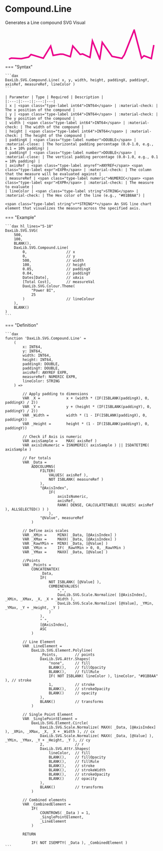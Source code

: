 # Compound.Line

Generates a Line compound SVG Visual

<svg width='500' height='100' viewbox= '0 0 100 20' xmlns='http://www.w3.org/2000/svg'><polyline points='2.5,19.5012778827977 4.11016949152542,18.7869943289225 10.5508474576271,19.1934971644612 15.3813559322034,18.1772400756144 16.9915254237288,16.4641209829868 23.4322033898305,18.4211417769376 25.0423728813559,18.8886200378072 29.8728813559322,10.9414896030246 31.4830508474576,17.0593572778828 36.3135593220339,16.1853761814745 37.9237288135593,16.2463516068053 42.7542372881356,17.8752665406427 44.364406779661,10.885595463138 49.1949152542373,16.417663516068 50.8050847457627,16.0939130434783 55.635593220339,18.3804914933837 57.2457627118644,7.56606427221172 62.0762711864407,19.4025557655955 63.6864406779661,8.51408695652174 70.1271186440678,17.683629489603 71.7372881355932,17.9993950850662 76.5677966101695,19.0134744801512 78.1779661016949,16.6782608695652 84.6186440677966,0.399999999999999 89.4491525423729,18.8334517958412 91.0593220338983,17.2626086956522 95.8898305084746,19.1063894139887 97.5,10.2504347826087' fill='none' stroke='#EC008C' stroke-width='1'  /></svg>

=== "Syntax"

    ```dax
    DaxLib.SVG.Compound.Line( x, y, width, height, paddingX, paddingY, axisRef, measureRef, lineColor )
    ```

    | Parameter | Type | Required | Description |
    |:---:|:---:|:---:|---|
    | x | <span class="type-label int64">INT64</span> | :material-check: | The x position of the compound |
    | y | <span class="type-label int64">INT64</span> | :material-check: | The y position of the compound |
    | width | <span class="type-label int64">INT64</span> | :material-check: | The width of the compound |
    | height | <span class="type-label int64">INT64</span> | :material-check: | The height of the compound |
    | paddingX | <span class="type-label number">DOUBLE</span> | :material-close: | The horizontal padding percentage (0.0-1.0, e.g., 0.1 = 10% padding) |
    | paddingY | <span class="type-label number">DOUBLE</span> | :material-close: | The vertical padding percentage (0.0-1.0, e.g., 0.1 = 10% padding) |
    | axisRef | <span class="type-label anyref">ANYREF</span> <span class="type-label expr">EXPR</span> | :material-check: | The column that the measure will be evaluated against |
    | measureRef | <span class="type-label numeric">NUMERIC</span> <span class="type-label expr">EXPR</span> | :material-check: | The measure to evaluate |
    | lineColor | <span class="type-label string">STRING</span> | :material-check: | The Hex color of the line (e.g., "#01B8AA") |

    <span class="type-label string">**STRING**</span> An SVG line chart element that visualizes the measure across the specified axis.

=== "Example"

    ```dax hl_lines="5-18"
    DaxLib.SVG.SVG(
        500,
        100,
        BLANK(),
        DaxLib.SVG.Compound.Line(
            0,                  // x
            0,                  // y
            500,                // width
            100,                // height
            0.05,               // paddingX
            0.04,               // paddingY
            Dates[Date],        // xAxis
            [Total Cost],       // measureVal
            DaxLib.SVG.Colour.Theme(
                "Power BI",
                25
            )                   // lineColour
        ),
        BLANK()
    )
    ```

=== "Definition"

    ```dax
    function 'DaxLib.SVG.Compound.Line' =
        (
            x: INT64,
            y: INT64,
            width: INT64,
            height: INT64,
            paddingX: DOUBLE,
            paddingY: DOUBLE,
            axisRef: ANYREF EXPR,
            measureRef: NUMERIC EXPR,
            lineColor: STRING
        ) =>

            // Apply padding to dimensions
            VAR _X =            x + (width * (IF(ISBLANK(paddingX), 0, paddingX) / 2))
            VAR _Y =            y + (height * (IF(ISBLANK(paddingY), 0, paddingY) / 2))
            VAR _Width =        width * (1 - IF(ISBLANK(paddingX), 0, paddingX))
            VAR _Height =       height * (1 - IF(ISBLANK(paddingY), 0, paddingY))

            // Check if Axis is numeric
            VAR axisSample =    MAX( axisRef )
            VAR axisIsNumeric = ISNUMERIC( axisSample ) || ISDATETIME( axisSample )
            
            // For totals
            VAR _Data = 
                ADDCOLUMNS(
                    FILTER(
                        VALUES( axisRef ),
                        NOT ISBLANK( measureRef )
                    ),
                    "@AxisIndex", 	
                        IF(
                            axisIsNumeric,
                            axisRef,
                            RANK( DENSE, CALCULATETABLE( VALUES( axisRef ), ALLSELECTED() ) )
                        ),
                    "@Value", measureRef
                )

            // Define axis scales		
            VAR _XMin = 	MINX( _Data, [@AxisIndex] )
            VAR _XMax = 	MAXX( _Data, [@AxisIndex] )
            VAR _RawYMin = 	MINX( _Data, [@Value] )
            VAR _YMin = 	IF( _RawYMin > 0, 0, _RawYMin )
            VAR _YMax = 	MAXX( _Data, [@Value] )

            //Points
            VAR _Points = 
                CONCATENATEX(
                    _Data,
                    IF( 
                        NOT ISBLANK( [@Value] ), 
                        COMBINEVALUES( 
                            ",", 
                            DaxLib.SVG.Scale.Normalize( [@AxisIndex], _XMin, _XMax, _X, _X + _Width ), 
                            DaxLib.SVG.Scale.Normalize( [@Value], _YMin, _YMax, _Y + _Height, _Y )
                        )
                    ),
                    " ",
                    [@AxisIndex],
                    ASC
                )

            // Line Element
            VAR _LineElement =
                DaxLib.SVG.Element.Polyline(
                    _Points,		// points
                    DaxLib.SVG.Attr.Shapes(
                        "none",		// fill
                        BLANK(),	// fillOpacity
                        BLANK(),	// fillRule
                        IF( NOT ISBLANK( lineColor ), lineColor, "#01B8AA" ), // stroke
                        1,			// stroke
                        BLANK(),	// strokeOpacity
                        BLANK()		// opacity
                    ),
                    BLANK()			// transforms
                )

            // Single Point Element
            VAR _SinglePointElement =
                DaxLib.SVG.Element.Circle(
                    DaxLib.SVG.Scale.Normalize( MAXX( _Data, [@AxisIndex] ), _XMin, _XMax, _X, _X + _Width ), // cx
                    DaxLib.SVG.Scale.Normalize( MAXX( _Data, [@Value] ), _YMin, _YMax, _Y + _Height, _Y ), // cy
                    2,           	// r
                    DaxLib.SVG.Attr.Shapes(
                        lineColor, 	// fill
                        BLANK(),    // fillOpacity
                        BLANK(),    // fillRule
                        BLANK(),    // stroke
                        BLANK(),    // strokeWidth
                        BLANK(),    // strokeOpacity
                        BLANK()     // opacity
                    ),
                    BLANK()         // transforms
                )

            // Combined elements
            VAR _CombinedElement = 
                IF(
                    COUNTROWS( _Data ) = 1,
                    _SinglePointElement,
                    _LineElement
                )

            RETURN
                
                IF( NOT ISEMPTY( _Data ), _CombinedElement )
    ```